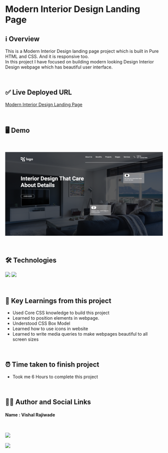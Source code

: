 
# **Modern Interior Design Landing Page**

## **ℹ️ Overview**

This is a Modern Interior Design landing page project which is built in Pure HTML and CSS. And it is responsive too. <br>
In this project I have focused on building modern looking Design Interior Design webpage which has beautiful user interface.

<br>

## **✅ Live Deployed URL**

[Modern Interior Design Landing Page](https://vishalinterior.netlify.app)

<br>

## **🖥 Demo**
<br>

![](./10.png)

<br>

## **🛠 Technologies** 
![](https://img.shields.io/badge/HTML-239120?style=for-the-badge&logo=html5&logoColor=white)
![](https://img.shields.io/badge/CSS-239120?&style=for-the-badge&logo=css3&logoColor=white)

<br>

## **📖 Key Learnings from this project**

 - Used Core CSS knowledge to build this project
 - Learned to position elements in webpage.
 - Understood CSS Box Model
 - Learned how to use icons in website
 - Learned to write media queries to make webpages beautiful to all screen sizes
 
<br>

 ##  **⏰ Time taken to finish project**

- Took me 6 Hours to complete this project 

<br>

##  **👨‍💻 Author and Social Links**
#### **Name** : Vishal Rajiwade

<br>

[<img src="https://res.cloudinary.com/practicaldev/image/fetch/s--imBRhTaX--/c_limit%2Cf_auto%2Cfl_progressive%2Cq_auto%2Cw_880/https://img.shields.io/badge/LinkedIn-0077B5%3Fstyle%3Dfor-the-badge%26logo%3Dlinkedin%26logoColor%3Dwhite">](https://www.linkedin.com/in/vishal-rajiwade-2654a8184/)

[<img src="https://img.shields.io/badge/Instagram-E4405F?style=for-the-badge&logo=instagram&logoColor=white">](https://www.instagram.com/vishal_codes_7/)


